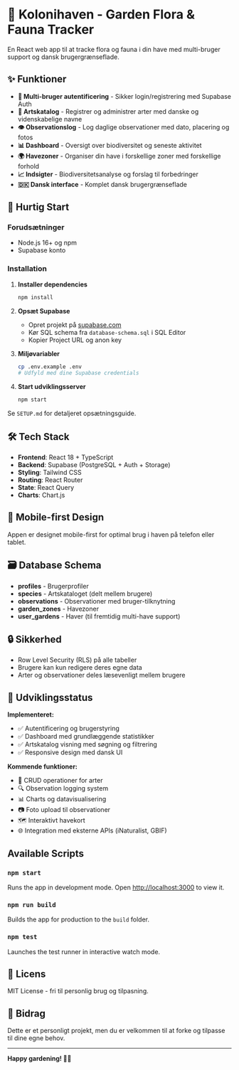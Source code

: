 # 🌱 Kolonihaven - Garden Flora & Fauna Tracker

En React web app til at tracke flora og fauna i din have med multi-bruger support og dansk brugergrænseflade.

## ✨ Funktioner

- **🔐 Multi-bruger autentificering** - Sikker login/registrering med Supabase Auth
- **🌿 Artskatalog** - Registrer og administrer arter med danske og videnskabelige navne
- **👁️ Observationslog** - Log daglige observationer med dato, placering og fotos
- **📊 Dashboard** - Oversigt over biodiversitet og seneste aktivitet
- **🌍 Havezoner** - Organiser din have i forskellige zoner med forskellige forhold
- **📈 Indsigter** - Biodiversitetsanalyse og forslag til forbedringer
- **🇩🇰 Dansk interface** - Komplet dansk brugergrænseflade

## 🚀 Hurtig Start

### Forudsætninger
- Node.js 16+ og npm
- Supabase konto

### Installation

1. **Installer dependencies**
   ```bash
   npm install
   ```

2. **Opsæt Supabase**
   - Opret projekt på [supabase.com](https://supabase.com)
   - Kør SQL schema fra `database-schema.sql` i SQL Editor
   - Kopier Project URL og anon key

3. **Miljøvariabler**
   ```bash
   cp .env.example .env
   # Udfyld med dine Supabase credentials
   ```

4. **Start udviklingsserver**
   ```bash
   npm start
   ```

Se `SETUP.md` for detaljeret opsætningsguide.

## 🛠️ Tech Stack

- **Frontend**: React 18 + TypeScript
- **Backend**: Supabase (PostgreSQL + Auth + Storage)
- **Styling**: Tailwind CSS
- **Routing**: React Router
- **State**: React Query
- **Charts**: Chart.js

## 📱 Mobile-first Design

Appen er designet mobile-first for optimal brug i haven på telefon eller tablet.

## 🗃️ Database Schema

- **profiles** - Brugerprofiler
- **species** - Artskataloget (delt mellem brugere)
- **observations** - Observationer med bruger-tilknytning
- **garden_zones** - Havezoner
- **user_gardens** - Haver (til fremtidig multi-have support)

## 🔒 Sikkerhed

- Row Level Security (RLS) på alle tabeller
- Brugere kan kun redigere deres egne data
- Arter og observationer deles læsevenligt mellem brugere

## 🚧 Udviklingsstatus

**Implementeret:**
- ✅ Autentificering og brugerstyring
- ✅ Dashboard med grundlæggende statistikker
- ✅ Artskatalog visning med søgning og filtrering
- ✅ Responsive design med dansk UI

**Kommende funktioner:**
- 📝 CRUD operationer for arter
- 🔍 Observation logging system
- 📊 Charts og datavisualisering
- 📷 Foto upload til observationer
- 🗺️ Interaktivt havekort
- 🌐 Integration med eksterne APIs (iNaturalist, GBIF)

## Available Scripts

### `npm start`
Runs the app in development mode. Open [http://localhost:3000](http://localhost:3000) to view it.

### `npm run build`
Builds the app for production to the `build` folder.

### `npm test`
Launches the test runner in interactive watch mode.

## 📄 Licens

MIT License - fri til personlig brug og tilpasning.

## 🤝 Bidrag

Dette er et personligt projekt, men du er velkommen til at forke og tilpasse til dine egne behov.

---

**Happy gardening! 🌸🦋**
